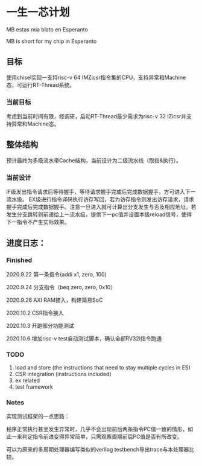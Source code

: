 # 一生一芯计划

MB estas mia blato en Esperanto

MB is short for my chip in Esperanto

## 目标

使用chisel实现一支持risc-v 64 IMZicsr指令集的CPU，支持异常和Machine态，可运行RT-Thread系统。

### 当前目标

考虑到当前时间有限，经调研，启动RT-Thread最少需求为risc-v 32 IZicsr并支持异常和Machine态。

## 整体结构

预计最终为多级流水带Cache结构，当前设计为二级流水线（取指&执行）。

### 当前设计

IF级发出指令请求后等待握手，等待请求握手完成后完成数据握手，方可进入下一流水级。
EX级进行指令译码执行访存写回，若为访存指令则发出访存请求，请求握手完成后完成数据握手。注意一旦进入就可计算出分支发生与否及相应地址。若发生分支跳转则前递给上一流水级，提供下一pc值并设置本级reload信号，使得下一指令不产生实际效果。

## 进度日志：

### Finished

2020.9.22 第一条指令(addi x1, zero, 100)

2020.9.24 分支指令（beq zero, zero, 0x10）

2020.9.26 AXI RAM接入，构建简易SoC

2020.10.2 CSR指令接入

2020.10.3 开跑部分功能测试

2020.10.6 增加risc-v test自动测试脚本，确认全部RV32I指令跑通

### TODO

1. load and store (the instructions that need to stay multiple cycles in ES)
2. CSR integration (instructions included)
3. ex related
4. test framework

### Notes

实现测试框架的一点思路：

程序正常执行甚至发生异常时，几乎不会出现前后两条指令PC值一致的情形，如此一来判定指令前进变得异常简单，只需观察周期前后PC值是否有所改变。

可以为原来的多周期处理器编写类似的verilog testbench导出trace与本处理器比较。